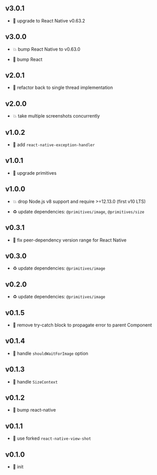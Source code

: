 ## v3.0.1

* 🐞 upgrade to React Native v0.63.2

## v3.0.0

* 💥 bump React Native to v0.63.0

* 🐞 bump React

## v2.0.1

* 🐞 refactor back to single thread implementation

## v2.0.0

* 💥 take multiple screenshots concurrently

## v1.0.2

* 🐞 add `react-native-exception-handler`

## v1.0.1

* 🐞 upgrade primitives

## v1.0.0

* 💥 drop Node.js v8 support and require >=12.13.0 (first v10 LTS)

* ♻️ update dependencies: `@primitives/image`, `@primitives/size`

## v0.3.1

* 🐞 fix peer-dependency version range for React Native

## v0.3.0

* ♻️ update dependencies: `@primitives/image`

## v0.2.0

* ♻️ update dependencies: `@primitives/image`

## v0.1.5

* 🐞 remove try-catch block to propagate error to parent Component

## v0.1.4

* 🐞 handle `shouldWaitForImage` option

## v0.1.3

* 🐞 handle `SizeContext`

## v0.1.2

* 🐞 bump react-native

## v0.1.1

* 🐞 use forked `react-native-view-shot`

## v0.1.0

* 🐣 init
